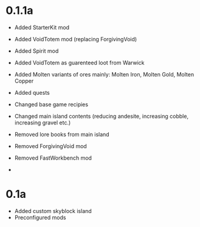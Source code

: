 # 0.1.1a

- Added StarterKit mod
- Added VoidTotem mod (replacing ForgivingVoid)
- Added Spirit mod
- Added VoidTotem as guarenteed loot from Warwick
- Added Molten variants of ores mainly: Molten Iron, Molten Gold, Molten Copper
- Added quests
- Changed base game recipies
- Changed main island contents (reducing andesite, increasing cobble, increasing gravel etc.) 


- Removed lore books from main island
- Removed ForgivingVoid mod
- Removed FastWorkbench mod
- 

# 0.1a

- Added custom skyblock island
- Preconfigured mods